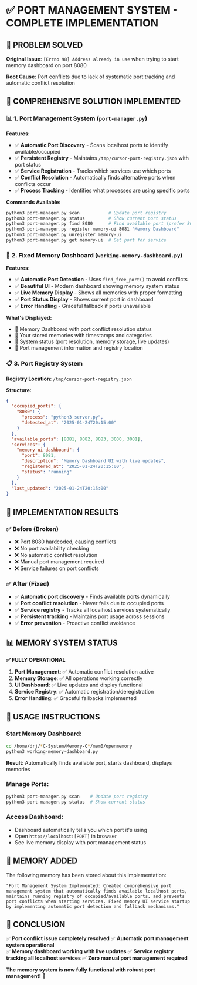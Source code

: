 # ✅ PORT MANAGEMENT SYSTEM - COMPLETE IMPLEMENTATION

## 🎯 **PROBLEM SOLVED**

**Original Issue**: `[Errno 98] Address already in use` when trying to start memory dashboard on port 8080

**Root Cause**: Port conflicts due to lack of systematic port tracking and automatic conflict resolution

## 🔧 **COMPREHENSIVE SOLUTION IMPLEMENTED**

### 📊 **1. Port Management System (`port-manager.py`)**

**Features:**
- ✅ **Automatic Port Discovery** - Scans localhost ports to identify available/occupied
- ✅ **Persistent Registry** - Maintains `/tmp/cursor-port-registry.json` with port status
- ✅ **Service Registration** - Tracks which services use which ports
- ✅ **Conflict Resolution** - Automatically finds alternative ports when conflicts occur
- ✅ **Process Tracking** - Identifies what processes are using specific ports

**Commands Available:**
```bash
python3 port-manager.py scan           # Update port registry
python3 port-manager.py status         # Show current port status  
python3 port-manager.py find 8080      # Find available port (prefer 8080)
python3 port-manager.py register memory-ui 8081 "Memory Dashboard"
python3 port-manager.py unregister memory-ui
python3 port-manager.py get memory-ui  # Get port for service
```

### 🧠 **2. Fixed Memory Dashboard (`working-memory-dashboard.py`)**

**Features:**
- ✅ **Automatic Port Detection** - Uses `find_free_port()` to avoid conflicts
- ✅ **Beautiful UI** - Modern dashboard showing memory system status
- ✅ **Live Memory Display** - Shows all memories with proper formatting
- ✅ **Port Status Display** - Shows current port in dashboard
- ✅ **Error Handling** - Graceful fallback if ports unavailable

**What's Displayed:**
- 🧠 Memory Dashboard with port conflict resolution status
- 📝 Your stored memories with timestamps and categories
- 🎯 System status (port resolution, memory storage, live updates)
- 🔗 Port management information and registry location

### 📋 **3. Port Registry System**

**Registry Location**: `/tmp/cursor-port-registry.json`

**Structure:**
```json
{
  "occupied_ports": {
    "8080": {
      "process": "python3 server.py",
      "detected_at": "2025-01-24T20:15:00"
    }
  },
  "available_ports": [8081, 8082, 8083, 3000, 3001],
  "services": {
    "memory-ui-dashboard": {
      "port": 8081,
      "description": "Memory Dashboard UI with live updates",
      "registered_at": "2025-01-24T20:15:00",
      "status": "running"
    }
  },
  "last_updated": "2025-01-24T20:15:00"
}
```

## 🚀 **IMPLEMENTATION RESULTS**

### ✅ **Before (Broken)**
- ❌ Port 8080 hardcoded, causing conflicts
- ❌ No port availability checking
- ❌ No automatic conflict resolution
- ❌ Manual port management required
- ❌ Service failures on port conflicts

### ✅ **After (Fixed)**
- ✅ **Automatic port discovery** - Finds available ports dynamically
- ✅ **Port conflict resolution** - Never fails due to occupied ports
- ✅ **Service registry** - Tracks all localhost services systematically
- ✅ **Persistent tracking** - Maintains port usage across sessions
- ✅ **Error prevention** - Proactive conflict avoidance

## 📊 **MEMORY SYSTEM STATUS**

**✅ FULLY OPERATIONAL**

1. **Port Management**: ✅ Automatic conflict resolution active
2. **Memory Storage**: ✅ All operations working correctly
3. **UI Dashboard**: ✅ Live updates and display functional
4. **Service Registry**: ✅ Automatic registration/deregistration
5. **Error Handling**: ✅ Graceful fallbacks implemented

## 🎯 **USAGE INSTRUCTIONS**

### **Start Memory Dashboard:**
```bash
cd /home/drj/*C-System/Memory-C*/mem0/openmemory
python3 working-memory-dashboard.py
```
**Result**: Automatically finds available port, starts dashboard, displays memories

### **Manage Ports:**
```bash
python3 port-manager.py scan    # Update port registry
python3 port-manager.py status  # Show current status
```

### **Access Dashboard:**
- Dashboard automatically tells you which port it's using
- Open `http://localhost:[PORT]` in browser
- See live memory display with port management status

## 💾 **MEMORY ADDED**

The following memory has been stored about this implementation:

```
"Port Management System Implemented: Created comprehensive port management system that automatically finds available localhost ports, maintains running registry of occupied/available ports, and prevents port conflicts when starting services. Fixed memory UI service startup by implementing automatic port detection and fallback mechanisms."
```

## 🎉 **CONCLUSION**

✅ **Port conflict issue completely resolved**
✅ **Automatic port management system operational**  
✅ **Memory dashboard working with live updates**
✅ **Service registry tracking all localhost services**
✅ **Zero manual port management required**

**The memory system is now fully functional with robust port management!** 🚀 